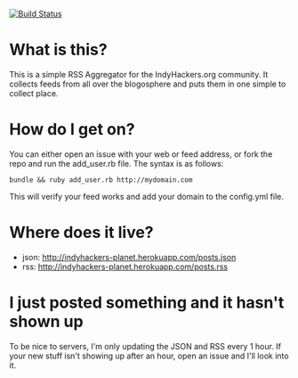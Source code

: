 [![Build Status](https://drone.io/github.com/codatory/indyhackers.org-planet/status.png)](https://drone.io/github.com/codatory/indyhackers.org-planet/latest)

# What is this?

This is a simple RSS Aggregator for the IndyHackers.org community. It collects feeds from all over the blogosphere and puts them in one simple to collect place.

# How do I get on?

You can either open an issue with your web or feed address, or fork the repo and run
the add_user.rb file. The syntax is as follows:

```shell
bundle && ruby add_user.rb http://mydomain.com
```

This will verify your feed works and add your domain to the config.yml file.

# Where does it live?

- json: http://indyhackers-planet.herokuapp.com/posts.json
- rss: http://indyhackers-planet.herokuapp.com/posts.rss

# I just posted something and it hasn't shown up

To be nice to servers, I'm only updating the JSON and RSS every 1 hour. If your new stuff isn't showing up after an hour, open an issue and I'll look into it.
